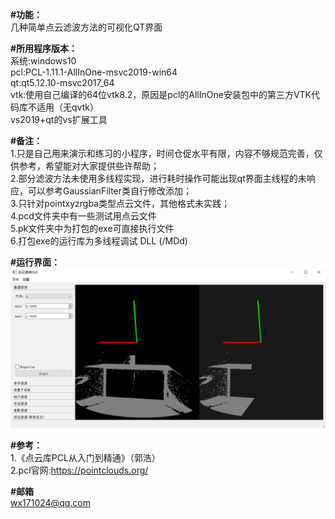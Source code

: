**#功能：**  
几种简单点云滤波方法的可视化QT界面

**#所用程序版本：**  
系统:windows10  
pcl:PCL-1.11.1-AllInOne-msvc2019-win64  
qt:qt5.12.10-msvc2017_64  
vtk:使用自己编译的64位vtk8.2，原因是pcl的AllInOne安装包中的第三方VTK代码库不适用（无qvtk）  
vs2019+qt的vs扩展工具  

**#备注：**  
1.只是自己用来演示和练习的小程序，时间仓促水平有限，内容不够规范完善，仅供参考，希望能对大家提供些许帮助；  
2.部分滤波方法未使用多线程实现，进行耗时操作可能出现qt界面主线程的未响应，可以参考GaussianFilter类自行修改添加；  
3.只针对pointxyzrgba类型点云文件，其他格式未实践；  
4.pcd文件夹中有一些测试用点云文件  
5.pk文件夹中为打包的exe可直接执行文件  
6.打包exe的运行库为多线程调试 DLL (/MDd)  
  
**#运行界面：**  
![运行截图_1.png](https://github.com/comrade2021/PCL-FilterGui-master/blob/master/images/%E8%BF%90%E8%A1%8C%E7%95%8C%E9%9D%A2%E6%88%AA%E5%9B%BE_1.png)

**#参考：**  
1.《点云库PCL从入门到精通》（郭浩）  
2.pcl官网:https://pointclouds.org/  

**#邮箱**  
wx171024@qq.com  
